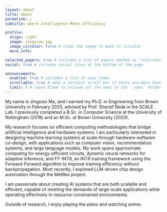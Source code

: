 ```yaml
---
layout: about
title: about
permalink: /
subtitle: where Intelligence Meets Efficiency

profile:
  align: right
  image: jingxiao.jpg
  image_circular: false # crops the image to make it circular
  more_info:

selected_papers: true # includes a list of papers marked as "selected={true}"
social: true # includes social icons at the bottom of the page

announcements:
  enabled: true # includes a list of news items
  scrollable: true # adds a vertical scroll bar if there are more than 3 news items
  limit: 5 # leave blank to include all the news in the `_news` folder
---
```


My name is Jingxiao Ma, and I earned my Ph.D. in Engineering from Brown University in February 2025, advised by Prof. Sherief Reda in the SCALE Lab. I previously completed a B.Sc. in Computer Science at the University of Nottingham (2018) and an M.Sc. at Brown University (2020).

My research focuses on efficient computing methodologies that bridge artificial intelligence and hardware systems. I am particularly interested in designing machine learning systems at scale through hardware–software co-design, with applications such as computer vision, recommendation systems, and large language models. My work spans approximate computing for energy-efficient circuits, dynamic neural networks for adaptive inference, and FF-INT8, an INT8 training framework using the Forward-Forward algorithm to improve training efficiency without backpropagation. Most recently, I explored LLM-driven chip design automation through the MetRex project.

I am passionate about creating AI systems that are both scalable and efficient, capable of meeting the demands of large-scale applications while operating effectively in resource-constrained environments.

Outside of research, I enjoy playing the piano and watching anime.
